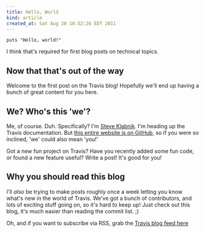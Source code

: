 ```yaml
---
title: Hello, World
kind: article
created_at: Sat Aug 20 18:52:26 EDT 2011
---
```


    puts "Hello, world!"

I think that's required for first blog posts on technical topics.

## Now that that's out of the way

Welcome to the first post on the Travis blog! Hopefully we'll end up having a
bunch of great content for you here.

## We? Who's this 'we'?

Me, of course. Duh. Specifically? I'm [Steve Klabnik](https://github.com/steveklabnik).
I'm heading up the Travis documentation. But [this entire website is on
GitHub](https://github.com/travis-ci/travis-ci.github.com/), so if you
were so inclined, 'we' could also mean 'you!'

Got a new fun project on Travis? Have you recently added some fun code,
or found a new feature useful? Write a post! It's good for you!

## Why you should read this blog

I'll _also_ be trying to make posts roughly once a week letting you know
what's new in the world of Travis. We've got a bunch of contributors,
and lots of exciting stuff going on, so it's hard to keep up! Just check
out this blog, it's much easier than reading the commit list. ;)

Oh, and if you want to subscribe via RSS, grab the [Travis blog feed
here](/blog.xml)
